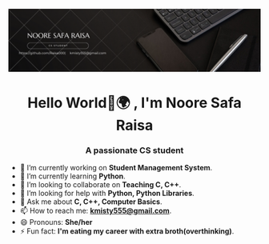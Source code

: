 ![Cover Image](banner.png)
<h1 align="center">Hello World👋🌍 , I'm Noore Safa Raisa</h1>
<h3 align="center">A passionate CS student</h3>

- 🔭 I’m currently working on **Student Management System**.
- 🌱 I’m currently learning **Python**.
- 👯 I’m looking to collaborate on **Teaching C, C++**.
- 🤔 I’m looking for help with **Python, Python Libraries**.
- 💬 Ask me about **C, C++, Computer Basics**.
- 📫 How to reach me: **kmisty555@gmail.com**.
- 😄 Pronouns: **She/her**
- ⚡ Fun fact: **I'm eating my career with extra broth(overthinking)**.

